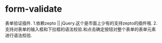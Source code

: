 # form-validate
表单验证插件.
1.依赖zepto || jQuery.这个是市面上少有的支持zepto的插件哦.
2.支持对表单的输入框和下拉框的语法校验.和点击确定按钮对整个表单的表单元素进行语法校验.
